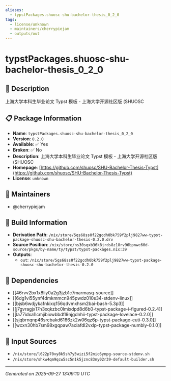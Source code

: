 ```yaml
---
aliases:
  - typstPackages.shuosc-shu-bachelor-thesis_0_2_0
tags:
  - license/unknown
  - maintainers/cherrypiejam
  - outputs/out
---
```


# typstPackages.shuosc-shu-bachelor-thesis_0_2_0

## 📝 Description

上海大学本科生毕业论文 Typst 模板 - 上海大学开源社区版 (SHUOSC

## 📋 Package Information

- **Name**: `typstPackages.shuosc-shu-bachelor-thesis_0_2_0`
- **Version**: `0.2.0`
- **Available**: ✅ Yes
- **Broken**: ✅ No
- **Description**: 上海大学本科生毕业论文 Typst 模板 - 上海大学开源社区版 (SHUOSC
- **Homepage**: [https://github.com/shuosc/SHU-Bachelor-Thesis-Typst](https://github.com/shuosc/SHU-Bachelor-Thesis-Typst)
- **License**: `unknown`
## 👥 Maintainers

- @cherrypiejam


## 🔧 Build Information

- **Derivation Path**: `/nix/store/5qs68ss0f22gcdh0bk759f2plj9827ww-typst-package-shuosc-shu-bachelor-thesis-0.2.0.drv`
- **Source Position**: `/nix/store/ns30sqxb36k8jrds8z18rv96bpnwc60d-source/pkgs/by-name/ty/typst/typst-packages.nix:39`
- **Outputs**:
  - `out`:  `/nix/store/5qs68ss0f22gcdh0bk759f2plj9827ww-typst-package-shuosc-shu-bachelor-thesis-0.2.0`

## 🔗 Dependencies

- [[46rvv2bx1x8liy0a2g3jzb1c7marmasq-source]]
- [[6dg1vi55ynf4dmkmmcn945pwdz010s34-stdenv-linux]]
- [[bjsb6wdjykafnkixq156qdvmxhsm2bai-bash-5.3p3]]
- [[j7gvragjx17n3xqkzbc0lmixdpd8d6b0-typst-package-i-figured-0.2.4]]
- [[la77idxa1lcmjibixwbbdfl9njgdnhii-typst-package-lovelace-0.2.0]]
- [[sjqbrnqnp46srcbakd6166zk2w06qz6p-typst-package-cuti-0.3.0]]
- [[wcxn30hb7sm98xgqpaw7aciafdl2vxlp-typst-package-numbly-0.1.0]]

## 📁 Input Sources

- `/nix/store/l622p70vy8k5sh7y5wizi5f2mic6ynpg-source-stdenv.sh`
- `/nix/store/shkw4qm9qcw5sc5n1k5jznc83ny02r39-default-builder.sh`

---
*Generated on 2025-09-27 13:09:10 UTC*
